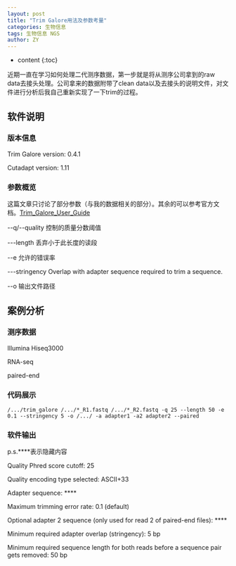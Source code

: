 ```yaml
---
layout: post
title: "Trim Galore用法及参数考量"
categories: 生物信息
tags: 生物信息 NGS
author: ZY
---
```


* content
{:toc}

近期一直在学习如何处理二代测序数据，第一步就是将从测序公司拿到的raw data去接头处理。公司拿来的数据附带了clean data以及去接头的说明文件，对文件进行分析后我自己重新实现了一下trim的过程。




## 软件说明
### 版本信息
Trim Galore version: 0.4.1

Cutadapt version: 1.11

### 参数概览
这篇文章只讨论了部分参数（与我的数据相关的部分）。其余的可以参考官方文档。[Trim_Galore_User_Guide](http://www.bioinformatics.bbsrc.ac.uk/projects/trim_galore/)

--q/--quality <INT> 控制的质量分数阈值

---length <INT> 丢弃小于此长度的读段

--e 允许的错误率

---stringency Overlap with adapter sequence required to trim a sequence.

--o 输出文件路径


## 案例分析
### 测序数据
Illumina Hiseq3000

RNA-seq 

paired-end

### 代码展示
```
/.../trim_galore /.../*_R1.fastq /.../*_R2.fastq -q 25 --length 50 -e 0.1 --stringency 5 -o /.../ -a adapter1 -a2 adapter2 --paired
```

### 软件输出
p.s.****表示隐藏内容

Quality Phred score cutoff: 25

Quality encoding type selected: ASCII+33

Adapter sequence: ****

Maximum trimming error rate: 0.1 (default)

Optional adapter 2 sequence (only used for read 2 of paired-end files): ****

Minimum required adapter overlap (stringency): 5 bp

Minimum required sequence length for both reads before a sequence pair gets removed: 50 bp
